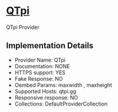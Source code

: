 # [QTpi](https://qtpi.gg)

QTpi Provider

## Implementation Details

- Provider
Name: QTpi
- Documentation: NONE
- HTTPS support: YES
- Fake Response: NO
- Oembed Params: maxwidth , maxheight
- Supported Hosts: qtpi.gg
- Responsive response: NO
- Collections: DefaultProviderCollection



